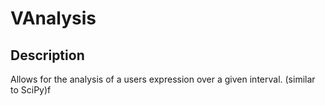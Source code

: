 # VAnalysis

## Description 
Allows for the analysis of a users expression over a given interval. (similar to SciPy)f